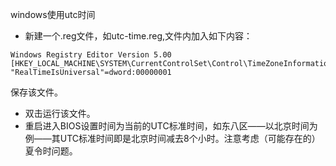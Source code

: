 windows使用utc时间

- 新建一个.reg文件，如utc-time.reg,文件内加入如下内容：

```reg
Windows Registry Editor Version 5.00
[HKEY_LOCAL_MACHINE\SYSTEM\CurrentControlSet\Control\TimeZoneInformation]
"RealTimeIsUniversal"=dword:00000001
```

保存该文件。

- 双击运行该文件。
- 重启进入BIOS设置时间为当前的UTC标准时间，如东八区——以北京时间为例——其UTC标准时间即是北京时间减去8个小时。注意考虑（可能存在的）夏令时问题。
